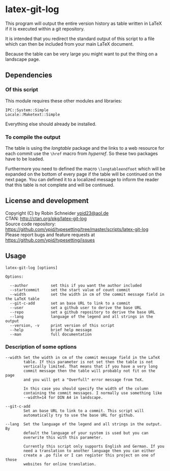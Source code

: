 # latex-git-log
This program will output the entire version history as table written in LaTeX
if it is executed within a git repository.

It is intended that you redirect the standard output of this script to a file which can then be included from your main LaTeX document.

Because the table can be very large you might want to put the thing on a
landscape page.

## Dependencies
### Of this script
This module requires these other modules and libraries:

    IPC::System::Simple
    Locale::Maketext::Simple

Everything else should already be installed.

### To compile the output
The table is using the *longtable* package and the links to a web resource for
each commit use the `\href` macro from *hyperref*. So these two packages have
to be loaded.

Furthermore you need to defined the macro `\longtableendfoot` which will be
expanded on the bottom of every page if the table will be continued on the next
page. You can defined it to a localized message to inform the reader that this
table is not complete and will be continued.

## License and development
Copyright (C) by Robin Schneider <ypid23@aol.de> <br/>
CTAN: http://ctan.org/pkg/latex-git-log <br/>
Source code repository: https://github.com/ypid/typesetting/tree/master/scripts/latex-git-log <br/>
Please report bugs and feature requests at https://github.com/ypid/typesetting/issues <br/>

## Usage

    latex-git-log [options]

    Options:

      --author          set this if you want the author included
      --startcommit     set the start value of count commit
      --width           set the width in cm of the commit message field in the LaTeX table
      --git-c-add       set an base URL to link to a commit
      --user            set a github user to derive the base URL
      --repo            set a github repository to derive the base URL
      --lang            language of the legend and all strings in the output
      --version, -v     print version of this script
      --help            brief help message
      --man             full documentation

### Description of some options

    --width Set the width in cm of the commit message field in the LaTeX
            table. If this parameter is not set then the table is not
            vertically limited. That means that if you have a very long
            commit message then the table will probably not fit on the page
            and you will get a "Overfull" error message from TeX.

            In this case you should specify the width of the column
            containing the commit messages. I normally use something like
            --width=14 for DIN A4 in landscape.

    --git-c-add
            Set an base URL to link to a commit. This script will
            automatically try to use the base URL for github.

    --lang  Set the language of the legend and all strings in the output. By
            default the language of your system is used but you can
            overwrite this with this parameter.

            Currently this script only supports English and German. If you
            need a translation to another language then you can either
            create a .po file or I can register this project on one of those
            websites for online translation.
